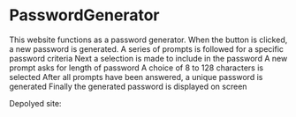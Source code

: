 # PasswordGenerator

This website functions as a password generator.
When the button is clicked, a new password is generated.
A series of prompts is followed for a specific password criteria
Next a selection is made to include in the password
A new prompt asks for length of password
A choice of 8 to 128 characters is selected
After all prompts have been answered, a unique password is generated
Finally the generated password is displayed on screen

Depolyed site: 